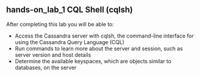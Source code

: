 ## hands-on_lab_1 CQL Shell (cqlsh)
After completing this lab you will be able to:
- Access the Cassandra server with cqlsh, the command-line interface for using the Cassandra Query Language (CQL)
- Run commands to learn more about the server and session, such as server version and host details
- Determine the available keyspaces, which are objects similar to databases, on the server
